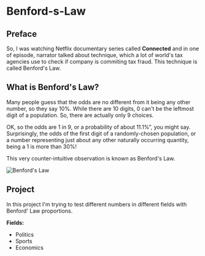 # Benford-s-Law

## Preface
So, I was watching Netflix documentary series called **Connected** and in one of episode, narrator talked about technique, which a lot of world's tax agencies use to check if company is commiting tax fraud. This technique is called Benford's Law.

## What is Benford's Law?
Many people guess that the odds are no different 
from it being any other number, so they say 10%. While there are 10 
digits, 0 can't be the leftmost digit of a population. So, there are 
actually only 9 choices.

OK, so the odds are 1 in 9, or a probability of about 11.1%”, you might
 say. Surprisingly, the odds of the first digit of a randomly-chosen 
population, or a number representing just about any other naturally 
occurring quantity, being a 1 is more than 30%!

This very counter-intuitive observation is known as Benford's Law.

![Benford's Law](https://github.com/handertolium/Benford-s-Law/blob/master/benford_image.jpeg?raw=true)

## Project
In this project I'm trying to test different numbers in different fields with Benford' Law proportions.

**Fields:**

* Politics
* Sports
* Economics
